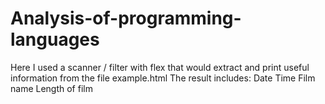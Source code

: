 # Analysis-of-programming-languages #

Here I used a scanner / filter with flex that would extract and print useful information from the file example.html
The result includes:
Date
Time
Film name
Length of film
